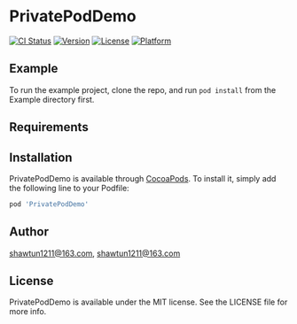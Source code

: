 # PrivatePodDemo

[![CI Status](https://img.shields.io/travis/shawtun1211@163.com/PrivatePodDemo.svg?style=flat)](https://travis-ci.org/shawtun1211@163.com/PrivatePodDemo)
[![Version](https://img.shields.io/cocoapods/v/PrivatePodDemo.svg?style=flat)](https://cocoapods.org/pods/PrivatePodDemo)
[![License](https://img.shields.io/cocoapods/l/PrivatePodDemo.svg?style=flat)](https://cocoapods.org/pods/PrivatePodDemo)
[![Platform](https://img.shields.io/cocoapods/p/PrivatePodDemo.svg?style=flat)](https://cocoapods.org/pods/PrivatePodDemo)

## Example

To run the example project, clone the repo, and run `pod install` from the Example directory first.

## Requirements

## Installation

PrivatePodDemo is available through [CocoaPods](https://cocoapods.org). To install
it, simply add the following line to your Podfile:

```ruby
pod 'PrivatePodDemo'
```

## Author

shawtun1211@163.com, shawtun1211@163.com

## License

PrivatePodDemo is available under the MIT license. See the LICENSE file for more info.
